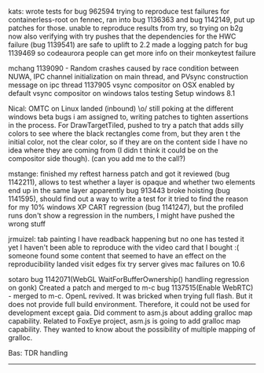 kats:
        wrote tests for bug 962594
        trying to reproduce test failures for containerless-root on fennec, ran into bug 1136363 and bug 1142149, put up patches for those. unable to reproduce results from try, so trying on b2g now
        also verifying with try pushes that the dependencies for the HWC failure (bug 1139541) are safe to uplift to 2.2
        made a logging patch for bug 1139469 so codeaurora people can get more info on their monkeytest failure



mchang
        1139090 - Random crashes caused by race condition between NUWA, IPC channel initialization on main thread, and PVsync construction message on ipc thread
        1137905 vsync compositor on OSX enabled by default
        vsync compositor on windows talos testing
        Setup windows 8.1



Nical:
        OMTC on Linux landed (inbound) \o/
        still poking at the different windows beta bugs i am assigned to, writing patches to tighten assertions in the process.
        For DrawTargetTiled, pushed to try a patch that adds silly colors to see where the black rectangles come from, but they aren t the initial color, not the clear color, so if they are on the content side I have no idea where they are coming from (I didn t think it could be on the compositor side though).
        (can you add me to the call?)



mstange:
        finished my reftest harness patch and got it reviewed (bug 1142211), allows to test whether a layer is opaque and whether two elements end up in the same layer
        apparently bug 913443 broke hoisting (bug 1141595), should find out a way to write a test for it
        tried to find the reason for my 10% windows XP CART regression (bug 1141247), but the profiled runs don't show a regression in the numbers, I might have pushed the wrong stuff



jrmuizel:
        tab painting
        I have readback happening but no one has tested it yet
        I haven't been able to reproduce with the video card that I bought :(
        someone found some content that seemed to have an effect on the reproducibility
        landed visit edges fix
        try server gives mac failures on 10.6



sotaro
        bug 1142071(WebGL WaitForBufferOwnership() handling regression on gonk) Created a patch and merged to m-c
        bug 1137515(Enable WebRTC) - merged to m-c.
        OpenL revived. It was bricked when trying full flash. But it does not provide full build environment. Therefore, it could not be used for development except gaia.
        Did comment to asm.js about adding gralloc map capability.
        Related to FoxEye project, asm.js is going to add gralloc map capability. They wanted to know about the possibility of multiple mapping of gralloc.



Bas:
        TDR handling



________________


